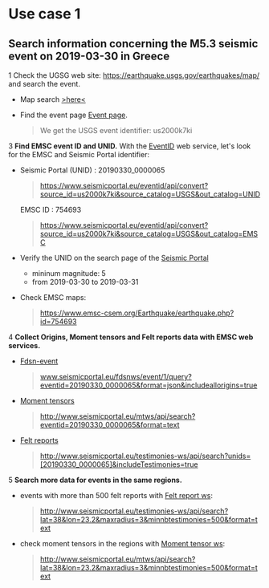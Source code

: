 # Use case 1

## Search information concerning the M5.3 seismic event on 2019-03-30 in Greece

1 Check the UGSG web site: <https://earthquake.usgs.gov/earthquakes/map/> and search the event.

* Map search [>here<](https://earthquake.usgs.gov/earthquakes/map/#%7B%22autoUpdate%22%3A%5B%5D%2C%22basemap%22%3A%22grayscale%22%2C%22feed%22%3A%221556884360661%22%2C%22listFormat%22%3A%22default%22%2C%22mapposition%22%3A%5B%5B23.32208001137843%2C-17.1826171875%5D%2C%5B53.592504809039376%2C42.5830078125%5D%5D%2C%22overlays%22%3A%5B%22plates%22%5D%2C%22restrictListToMap%22%3A%5B%22restrictListToMap%22%5D%2C%22search%22%3A%7B%22id%22%3A%221556884360661%22%2C%22name%22%3A%22Search%20Results%22%2C%22isSearch%22%3Atrue%2C%22params%22%3A%7B%22starttime%22%3A%222019-03-10%2000%3A00%3A00%22%2C%22endtime%22%3A%222019-05-03%2023%3A59%3A59%22%2C%22minmagnitude%22%3A5%2C%22orderby%22%3A%22time%22%7D%7D%2C%22sort%22%3A%22newest%22%2C%22timezone%22%3A%22utc%22%2C%22viewModes%22%3A%5B%22list%22%2C%22map%22%5D%2C%22event%22%3A%22us2000k7ki%22%7D)

* Find the event page [Event page](https://earthquake.usgs.gov/earthquakes/eventpage/us2000k7ki/executive).
   > We get the USGS event identifier: us2000k7ki

3 __Find EMSC event ID and UNID.__ With the [EventID](https://www.seismicportal.eu/eventid/) web service, let's look for the EMSC and Seismic Portal identifier:

* Seismic Portal (UNID) : 20190330_0000065
  > <https://www.seismicportal.eu/eventid/api/convert?source_id=us2000k7ki&source_catalog=USGS&out_catalog=UNID>  

  EMSC ID : 754693
  > <https://www.seismicportal.eu/eventid/api/convert?source_id=us2000k7ki&source_catalog=USGS&out_catalog=EMSC>

* Verify the UNID on the search page of the [Seismic Portal](https://www.seismicportal.eu/)
  * mininum magnitude: 5
  * from 2019-03-30 to 2019-03-31


* Check EMSC maps:
  > <https://www.emsc-csem.org/Earthquake/earthquake.php?id=754693>

4 __Collect Origins, Moment tensors and Felt reports data with EMSC web services.__

* [Fdsn-event](https://www.seismicportal.eu/fdsn-wsevent.html)
  > www.seismicportal.eu/fdsnws/event/1/query?eventid=20190330_0000065&format=json&includeallorigins=true

* [Moment tensors](https://www.seismicportal.eu/mtws/)
  > <http://www.seismicportal.eu/mtws/api/search?eventid=20190330_0000065&format=text>

* [Felt reports](http://www.seismicportal.eu/testimonies-ws/)
  > <http://www.seismicportal.eu/testimonies-ws/api/search?unids=[20190330_0000065]&includeTestimonies=true>

5 __Search more data for events in the same regions.__

* events with more than 500 felt reports with [Felt report ws](https://www.seismicportal.eu/testimonies-ws/):
  > <http://www.seismicportal.eu/testimonies-ws/api/search?lat=38&lon=23.2&maxradius=3&minnbtestimonies=500&format=text>

* check moment tensors in the regions with [Moment tensor ws](https://www.seismicportal.eu/mtws/):
  > <http://www.seismicportal.eu/mtws/api/search?lat=38&lon=23.2&maxradius=3&minnbtestimonies=500&format=text>